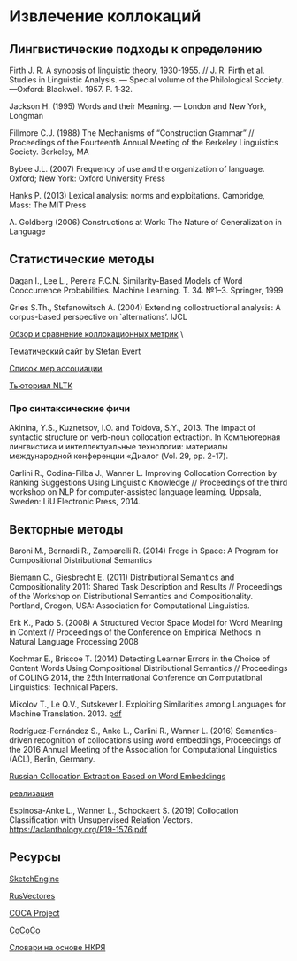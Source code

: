 # Извлечение коллокаций

## Лингвистические подходы к определению

Firth J. R. A synopsis of linguistic theory, 1930-1955. // J. R. Firth et al. Studies in Linguistic Analysis. — Special volume of the Philological Society. —Oxford: Blackwell. 1957. P. 1‑32.

Jackson H. (1995) Words and their Meaning. — London and New York, Longman

Fillmore C.J. (1988) The Mechanisms of “Construction Grammar” // Proceedings of the Fourteenth Annual Meeting of the Berkeley Linguistics Society. Berkeley, MA

Bybee J.L. (2007) Frequency of use and the organization of language. Oxford; New York: Oxford University Press

Hanks P. (2013) Lexical analysis: norms and exploitations. Cambridge, Mass: The MIT Press

A. Goldberg (2006) Constructions at Work: The Nature of Generalization in Language

## Статистические методы

Dagan I., Lee L., Pereira F.C.N. Similarity-Based Models of Word Cooccurrence Probabilities. Machine Learning. Т. 34. №1–3. Springer, 1999

Gries S.Th., Stefanowitsch A. (2004) Extending collostructional analysis: A corpus-based perspective on `alternations’. IJCL

[Обзор и сравнение коллокационных метрик](http://lrec.elra.info/proceedings/lrec2002/pdf/169.pdf) \

[Тематический сайт by Stefan Evert](http://collocations.de/)

[Список мер ассоциации](http://collocations.de/AM/index.html)

[Тьюториал NLTK](https://www.nltk.org/howto/collocations.html)

### Про синтаксические фичи

Akinina, Y.S., Kuznetsov, I.O. and Toldova, S.Y., 2013. The impact of syntactic structure on verb-noun collocation extraction. In Компьютерная лингвистика и интеллектуальные технологии: материалы международной конференции «Диалог (Vol. 29, pp. 2-17).

Carlini R., Codina-Filba J., Wanner L. Improving Collocation Correction by Ranking Suggestions Using Linguistic Knowledge // Proceedings of the third workshop on NLP for computer-assisted language learning. Uppsala, Sweden: LiU Electronic Press, 2014. 

## Векторные методы

Baroni M., Bernardi R., Zamparelli R. (2014) Frege in Space: A Program for Compositional Distributional Semantics

Biemann C., Giesbrecht E. (2011) Distributional Semantics and Compositionality 2011: Shared Task Description and Results // Proceedings of the Workshop on Distributional Semantics and Compositionality. Portland, Oregon, USA: Association for Computational Linguistics.

Erk K., Pado S. (2008) A Structured Vector Space Model for Word Meaning in Context // Proceedings of the Conference on Empirical Methods in Natural Language Processing 2008

Kochmar E., Briscoe T. (2014) Detecting Learner Errors in the Choice of Content Words Using Compositional Distributional Semantics // Proceedings of COLING 2014, the 25th International Conference on Computational Linguistics: Technical Papers.

Mikolov T., Le Q.V., Sutskever I. Exploiting Similarities among Languages for Machine Translation. 2013. [pdf](https://arxiv.org/abs/1309.4168)

Rodríguez-Fernández S., Anke L., Carlini R., Wanner L. (2016) Semantics-driven recognition of collocations using word embeddings, Proceedings of the 2016 Annual Meeting of the Association for Computational Linguistics (ACL), Berlin, Germany.

[Russian Collocation Extraction Based on Word Embeddings](http://www.dialog-21.ru/media/3908/enikeevaevmitrofanovaoa.pdf)

[реализация](https://github.com/named-entity/sem-rel-db)

Espinosa-Anke L., Wanner L., Schockaert S. (2019) Collocation Classification with Unsupervised Relation Vectors. https://aclanthology.org/P19-1576.pdf

## Ресурсы

[SketchEngine](https://ske.li/kex)

[RusVectores](https://rusvectores.org/ru/calculator/#)

[COCA Project](https://www.collocates.info/)

[CoCoCo](http://cococo.cosyco.ru/)

[Словари на основе НКРЯ](http://dict.ruslang.ru/)


